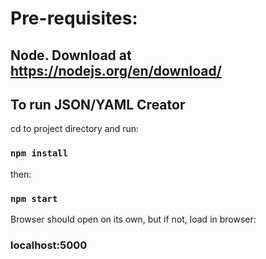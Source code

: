 # Pre-requisites:

## Node. Download at https://nodejs.org/en/download/

## To run JSON/YAML Creator

cd to project directory and run:

### `npm install`

then:

### `npm start`

Browser should open on its own, but if not, load in browser:

### localhost:5000
